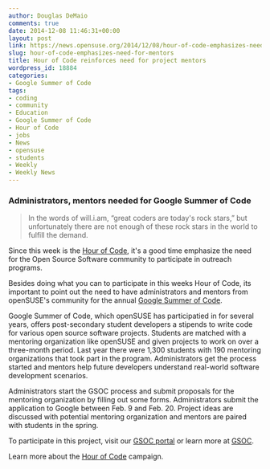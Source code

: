 ```yaml
---
author: Douglas DeMaio
comments: true
date: 2014-12-08 11:46:31+00:00
layout: post
link: https://news.opensuse.org/2014/12/08/hour-of-code-emphasizes-need-for-mentors/
slug: hour-of-code-emphasizes-need-for-mentors
title: Hour of Code reinforces need for project mentors
wordpress_id: 18884
categories:
- Google Summer of Code
tags:
- coding
- community
- Education
- Google Summer of Code
- Hour of Code
- jobs
- News
- opensuse
- students
- Weekly
- Weekly News
---
```


### Administrators, mentors needed for Google Summer of Code





<blockquote>In the words of will.i.am, “great coders are today's rock stars,” but unfortunately there are not enough of these rock stars in the world to fulfill the demand.</blockquote>


Since this week is the [Hour of Code](https://www.youtube.com/channel/UCJyEBMU1xVP2be1-AoGS1BA), it's a good time emphasize the need for the Open Source Software community to participate in outreach programs.

Besides doing what you can to participate in this weeks Hour of Code, its important to point out the need to have administrators and mentors from openSUSE's community for the annual [Google Summer of Code](http://www.google-melange.com/gsoc/homepage/google/gsoc2015).

Google Summer of Code, which openSUSE has participatied in for several years, offers post-secondary student developers a stipends to write code for various open source software projects. Students are matched with a mentoring organization like openSUSE and given projects to work on over a three-month period. Last year there were 1,300 students with 190 mentoring organizations that took part in the program. Administrators get the process started and mentors help future developers understand real-world software development scenarios.

Administrators start the GSOC process and submit proposals for the mentoring organization by filling out some forms. Administrators submit the application to Google between Feb. 9 and Feb. 20. Project ideas are discussed with potential mentoring organization and mentors are paired with students in the spring.

To participate in this project, visit our [GSOC portal](http://bit.ly/1BsP7uY) or learn more at [GSOC](http://bit.ly/1w5aEGw).

Learn more about the [Hour of Code](http://bit.ly/1ub9nIO) campaign.
